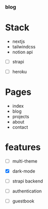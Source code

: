 ### blog

# Stack
- nextjs
- tailwindcss
- notion api
- [ ] strapi
- [ ] heroku


# Pages
- index
- blog
- projects
- about
- contact

# features
- [ ] multi-theme
- [x] dark-mode
- [ ] strapi backend
- [ ] authentication
- [ ] guestbook



